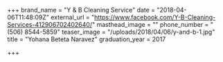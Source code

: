 +++
brand_name = "Y & B Cleaning Service"
date = "2018-04-06T11:48:09Z"
external_url = "https://www.facebook.com/Y-B-Cleaning-Services-412906702402640/"
masthead_image = ""
phone_number = "(506) 8544-5859"
teaser_image = "/uploads/2018/04/06/y-and-b-1.jpg"
title = "Yohana Beteta Naravez"
graduation_year = 2017

+++
